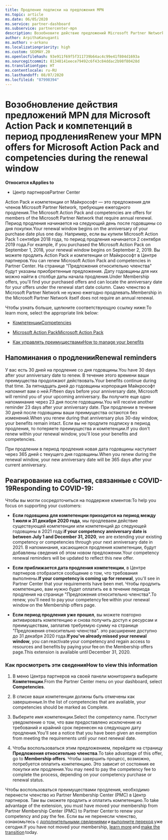 ```yaml
---
title: Продление подписки на предложения MPN
ms.topic: article
ms.date: 06/05/2020
ms.service: partner-dashboard
ms.subservice: partnercenter-mpn
description: Возобновите действие предложений Microsoft Partner Network (MPN) для Microsoft Action Pack и компетенций. Период продления наступает на следующий день после годовщины покупки.
author: ArpithaKanuganti
ms.author: v-arkanu
ms.localizationpriority: high
ms.custom: SEOMAY.20
ms.openlocfilehash: 93e911f69f5f311739b64ac4c99e41f804d1693a
ms.sourcegitcommit: 81348141eece79492c6f43c84ddac2b98f80428d
ms.translationtype: HT
ms.contentlocale: ru-RU
ms.lasthandoff: 08/07/2020
ms.locfileid: "87998394"
---
```

# <a name="renew-your-mpn-offers-for-microsoft-action-pack-and-competencies-during-the-renewal-window"></a><span data-ttu-id="3a806-103">Возобновление действия предложений MPN для Microsoft Action Pack и компетенций в период продления</span><span class="sxs-lookup"><span data-stu-id="3a806-103">Renew your MPN offers for Microsoft Action Pack and competencies during the renewal window</span></span>

<span data-ttu-id="3a806-104">**Относится к**</span><span class="sxs-lookup"><span data-stu-id="3a806-104">**Applies to**</span></span>

- <span data-ttu-id="3a806-105">Центр партнеров</span><span class="sxs-lookup"><span data-stu-id="3a806-105">Partner Center</span></span>

<span data-ttu-id="3a806-106">Action Pack и компетенции от Майкрософт — это предложения для членов Microsoft Partner Network, требующие ежегодного продления.</span><span class="sxs-lookup"><span data-stu-id="3a806-106">The Microsoft Action Pack and competencies are offers for members of the Microsoft Partner Network that require annual renewal.</span></span> <span data-ttu-id="3a806-107">Период продления начинается на следующий день после годовщины со дня покупки.</span><span class="sxs-lookup"><span data-stu-id="3a806-107">Your renewal window begins on the anniversary of your purchase date plus one day.</span></span> <span data-ttu-id="3a806-108">Например, если вы купили Microsoft Action Pack 1 сентября 2018 года, то период продления начинается 2 сентября 2019 года.</span><span class="sxs-lookup"><span data-stu-id="3a806-108">For example, if you purchased the Microsoft Action Pack on September 1, 2018, your renewal window begins on September 2, 2019.</span></span> <span data-ttu-id="3a806-109">Вы можете продлить Action Pack и компетенции от Майкрософт в Центре партнеров.</span><span class="sxs-lookup"><span data-stu-id="3a806-109">You can renew Microsoft Action Pack and competencies in Partner Center.</span></span> <span data-ttu-id="3a806-110">На странице "Предложения относительно членства" будут указаны приобретенные предложения. Дату годовщины для них можно найти в столбце даты начала продления.</span><span class="sxs-lookup"><span data-stu-id="3a806-110">Under Membership offers, you'll find your purchased offers and can locate the anniversary date for your offers under the renewal start date column.</span></span> <span data-ttu-id="3a806-111">Само членство в Microsoft Partner Network не нужно ежегодно продлевать.</span><span class="sxs-lookup"><span data-stu-id="3a806-111">Membership in the Microsoft Partner Network itself does not require an annual renewal.</span></span> 

<span data-ttu-id="3a806-112">Чтобы узнать больше, щелкните соответствующую ссылку ниже:</span><span class="sxs-lookup"><span data-stu-id="3a806-112">To learn more, select the appropriate link below:</span></span> 

- [<span data-ttu-id="3a806-113">Компетенции</span><span class="sxs-lookup"><span data-stu-id="3a806-113">Competencies</span></span>](learn-about-competencies.md)

- [<span data-ttu-id="3a806-114">Microsoft Action Pack</span><span class="sxs-lookup"><span data-stu-id="3a806-114">Microsoft Action Pack</span></span>](mpn-get-action-pack.md)

- [<span data-ttu-id="3a806-115">Как управлять преимуществами</span><span class="sxs-lookup"><span data-stu-id="3a806-115">How to manage your benefits</span></span>](manage-your-partner-network-benefits.md)

## <a name="renewal-reminders"></a><span data-ttu-id="3a806-116">Напоминания о продлении</span><span class="sxs-lookup"><span data-stu-id="3a806-116">Renewal reminders</span></span> 

<span data-ttu-id="3a806-117">У вас есть 30 дней на продление со дня годовщины.</span><span class="sxs-lookup"><span data-stu-id="3a806-117">You have 30 days after your anniversary date to renew.</span></span> <span data-ttu-id="3a806-118">В течение этого времени ваши преимущества продолжают действовать.</span><span class="sxs-lookup"><span data-stu-id="3a806-118">Your benefits continue during that time.</span></span> <span data-ttu-id="3a806-119">За пятнадцать дней до годовщины корпорация Майкрософт напомнит вам о ней.</span><span class="sxs-lookup"><span data-stu-id="3a806-119">Fifteen days before your anniversary date, Microsoft will remind you of your upcoming anniversary.</span></span> <span data-ttu-id="3a806-120">Вы получите еще одно напоминание через 23 дня после годовщины.</span><span class="sxs-lookup"><span data-stu-id="3a806-120">You will receive another reminder 23 days after your anniversary date.</span></span> <span data-ttu-id="3a806-121">При продлении в течение 30 дней после годовщины ваши преимущества остаются без изменений.</span><span class="sxs-lookup"><span data-stu-id="3a806-121">When you renew during that anniversary plus 30-day window, your benefits remain intact.</span></span> <span data-ttu-id="3a806-122">Если вы не продлите подписку в период продления, то потеряете преимущества и компетенции.</span><span class="sxs-lookup"><span data-stu-id="3a806-122">If you don't renew within your renewal window, you'll lose your benefits and competencies.</span></span>

<span data-ttu-id="3a806-123">При продлении в период продления новая дата годовщины наступает через 365 дней с текущего дня годовщины.</span><span class="sxs-lookup"><span data-stu-id="3a806-123">When you renew during the renewal window, your new anniversary date will be 365 days after your current anniversary.</span></span>

## <a name="responding-to-covid-19"></a><span data-ttu-id="3a806-124">Реагирование на события, связанные с COVID-19</span><span class="sxs-lookup"><span data-stu-id="3a806-124">Responding to COVID-19:</span></span>

<span data-ttu-id="3a806-125">Чтобы вы могли сосредоточиться на поддержке клиентов:</span><span class="sxs-lookup"><span data-stu-id="3a806-125">To help you focus on supporting your customers:</span></span> 

- <span data-ttu-id="3a806-126">**Если годовщина для компетенции приходится на период между 1 июля и 31 декабря 2020 года**, мы продлеваем действие существующей компетенции или компетенций до следующей годовщины в 2021 году.</span><span class="sxs-lookup"><span data-stu-id="3a806-126">**if your competency anniversary date is between July 1 and December 31, 2020**, we are extending your existing competency or competencies through your next anniversary date in 2021.</span></span> <span data-ttu-id="3a806-127">В напоминания, касающиеся продления компетенции, будут добавлены сведения об этом новом предложении.</span><span class="sxs-lookup"><span data-stu-id="3a806-127">Your competency renewal reminders will be updated to reflect this new offer.</span></span> 

- <span data-ttu-id="3a806-128">**Если приближается дата продления компетенции**, в Центре партнеров отобразится сообщение о том, что требования выполнены.</span><span class="sxs-lookup"><span data-stu-id="3a806-128">**If your competency is coming up for renewal**, you'll see in Partner Center that your requirements have been met.</span></span> <span data-ttu-id="3a806-129">Чтобы продлить компетенцию, вам нужно будет оплатить ее в течение периода продления на странице "Предложения относительно членства".</span><span class="sxs-lookup"><span data-stu-id="3a806-129">To renew, you'll need to pay your competency fee within your renewal window on the Membership offers page.</span></span> 

- <span data-ttu-id="3a806-130">**Если период продления уже прошел**, вы можете повторно активировать компетенцию и снова получить доступ к ресурсам и преимуществам, заплатив требуемую сумму на странице "Предложения относительно членства". это расширение доступно до 31 декабря 2020 года.</span><span class="sxs-lookup"><span data-stu-id="3a806-130">**If you've already missed your renewal window**, you can reactivate your competency and regain access to resources and benefits by paying your fee on the Membership offers page.This extension is available until December 31, 2020.</span></span>

### <a name="how-to-view-this-information"></a><span data-ttu-id="3a806-131">Как просмотреть эти сведения</span><span class="sxs-lookup"><span data-stu-id="3a806-131">How to view this information</span></span>

1. <span data-ttu-id="3a806-132">В меню Центра партнеров на своей панели мониторинга выберите **Компетенции**.</span><span class="sxs-lookup"><span data-stu-id="3a806-132">From the Partner Center menu on your dashboard, select **Competencies**.</span></span>  

2. <span data-ttu-id="3a806-133">В списке ваши компетенции должны быть отмечены как завершенные.</span><span class="sxs-lookup"><span data-stu-id="3a806-133">In the list of competencies that are available, your competencies should be marked as Complete.</span></span>  

3. <span data-ttu-id="3a806-134">Выберите имя компетенции.</span><span class="sxs-lookup"><span data-stu-id="3a806-134">Select the competency name.</span></span> <span data-ttu-id="3a806-135">Поступит уведомление о том, что вам предоставлено исключение из требований и крайний срок перенесен на следующую дату продления.</span><span class="sxs-lookup"><span data-stu-id="3a806-135">You'll see a notice that you have been given an exemption from meeting the requirements until your next renewal date.</span></span>   

4. <span data-ttu-id="3a806-136">Чтобы воспользоваться этим предложением, перейдите на страницу **Предложения относительно членства**.</span><span class="sxs-lookup"><span data-stu-id="3a806-136">To take advantage of this offer, go to **Membership offers**.</span></span> <span data-ttu-id="3a806-137">Чтобы завершить процесс, возможно, потребуется оплатить компетенцию. Это зависит от состояния ее покупки или продления.</span><span class="sxs-lookup"><span data-stu-id="3a806-137">You may need to pay the competency fee to complete the process, depending on your competency purchase or renewal status.</span></span> 

<span data-ttu-id="3a806-138">Чтобы воспользоваться преимуществами продления, необходимо перенести членство из Partner Membership Center (PMC) в Центр партнеров. Там вы сможете продлить и оплатить компетенцию.</span><span class="sxs-lookup"><span data-stu-id="3a806-138">To take advantage of the extension, you must have moved your membership from Partner Membership Center (PMC) to Partner Center to renew your competency and pay the fee.</span></span> <span data-ttu-id="3a806-139">Если вы не перенесли членство, ознакомьтесь с [дополнительными сведениями](prepare-pmc-pc-migration.md) и [выполните переход](https://partners.microsoft.com/partnerprogram/Welcome.aspx) уже сегодня.</span><span class="sxs-lookup"><span data-stu-id="3a806-139">If you have not moved your membership, [learn more](prepare-pmc-pc-migration.md) and [make the transition](https://partners.microsoft.com/partnerprogram/Welcome.aspx) today.</span></span>  
